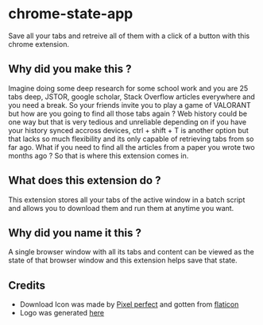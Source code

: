 # chrome-state-app
Save all your tabs and retreive all of them with a click of a button with this chrome extension.

## Why did you make this ?
Imagine doing some deep research for some school work and you are 25 tabs deep, JSTOR, google scholar, Stack Overflow articles everywhere and you need a break. So your friends invite you to play a game of VALORANT but how are you going to find all those tabs again ? Web history could be one way but that is very tedious and unreliable depending on if you have your history synced accross devices, ctrl + shift + T is another option but that lacks so much flexibility and its only capable of retrieving tabs from so far ago. What if you need to find all the articles from a paper you wrote two months ago ? So that is where this extension comes in.

## What does this extension do ?
This extension stores all your tabs of the active window in a batch script and allows you to download them and run them at anytime you want.

## Why did you name it this ?
A single browser window with all its tabs and content can be viewed as the state of that browser window and this extension helps save that state.


## Credits 
- Download Icon was made by [Pixel perfect](https://www.flaticon.com/authors/pixel-perfect) and gotten from [flaticon](https://www.flaticon.com)
- Logo was generated [here](https://hatchful.shopify.com/)


